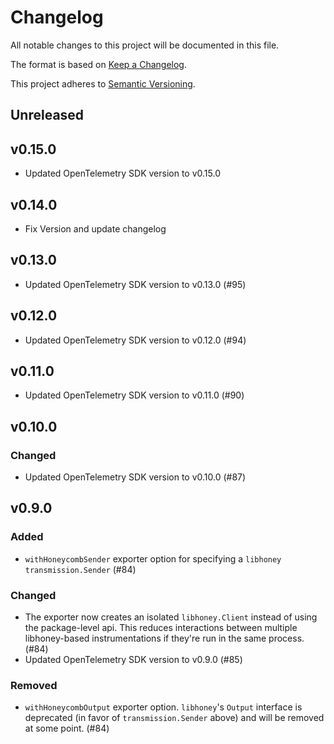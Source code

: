# Changelog

All notable changes to this project will be documented in this file.

The format is based on [Keep a Changelog](https://keepachangelog.com/en/1.0.0/).

This project adheres to [Semantic Versioning](https://semver.org/spec/v2.0.0.html).

## Unreleased

## v0.15.0

* Updated OpenTelemetry SDK version to v0.15.0

## v0.14.0

* Fix Version and update changelog

## v0.13.0

* Updated OpenTelemetry SDK version to v0.13.0 (#95)

## v0.12.0

* Updated OpenTelemetry SDK version to v0.12.0 (#94)

## v0.11.0

* Updated OpenTelemetry SDK version to v0.11.0 (#90)

## v0.10.0

### Changed

* Updated OpenTelemetry SDK version to v0.10.0 (#87)

## v0.9.0

### Added

* `withHoneycombSender` exporter option for specifying a `libhoney` `transmission.Sender` (#84)

### Changed

* The exporter now creates an isolated `libhoney.Client` instead of using the package-level api.  This reduces interactions between multiple libhoney-based instrumentations if they're run in the same process. (#84)
* Updated OpenTelemetry SDK version to v0.9.0 (#85)

### Removed

* `withHoneycombOutput` exporter option.  `libhoney`'s `Output` interface is deprecated (in favor of `transmission.Sender` above) and will be removed at some point. (#84)
